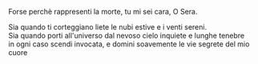 Forse perchè rappresenti la morte, tu mi sei cara, O Sera.  
  
Sia quando ti corteggiano liete le nubi estive e i venti sereni.  
Sia quando porti all'universo dal nevoso cielo inquiete e lunghe tenebre  
in ogni caso scendi invocata, e domini soavemente le vie segrete del mio cuore  
